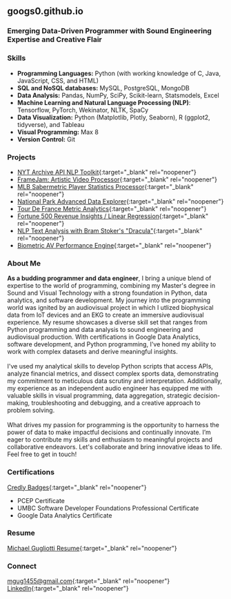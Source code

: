 ## googs0.github.io

### Emerging Data-Driven Programmer with Sound Engineering Expertise and Creative Flair

### Skills
- **Programming Languages:** Python (with working knowledge of C, Java, JavaScript, CSS, and HTML)
- **SQL and NoSQL databases:** MySQL, PostgreSQL, MongoDB
- **Data Analysis:** Pandas, NumPy, SciPy, Scikit-learn, Statsmodels, Excel
- **Machine Learning and Natural Language Processing (NLP)**: Tensorflow, PyTorch, Wekinator, NLTK, SpaCy
- **Data Visualization:** Python (Matplotlib, Plotly, Seaborn), R (ggplot2, tidyverse), and Tableau
- **Visual Programming:** Max 8 
- **Version Control:** Git 

### Projects
- [NYT Archive API NLP Toolkit](https://github.com/googs0/NYTarchiveTextExplorerAPI){:target="_blank" rel="noopener"}
- [FrameJam: Artistic Video Processor](https://github.com/googs0/FrameJam){:target="_blank" rel="noopener"}
- [MLB Sabermetric Player Statistics Processor](https://github.com/googs0/PlayerDataProcessorMLB){:target="_blank" rel="noopener"}
- [National Park Advanced Data Explorer](https://github.com/googs0/NationalParkDataSyncTool){:target="_blank" rel="noopener"}
- [Tour De France Metric Analytics](https://github.com/googs0/TourDeFranceStagesAnalysis){:target="_blank" rel="noopener"}
- [Fortune 500 Revenue Insights / Linear Regression](https://github.com/googs0/Fortune500LinearExplorer){:target="_blank" rel="noopener"}
- [NLP Text Analysis with Bram Stoker's "Dracula"](https://github.com/googs0/DraculaTextAnalyticsNLP){:target="_blank" rel="noopener"}
- [Biometric AV Performance Engine](https://github.com/googs0/AudiovisualBiophysicalPerformanceEngine){:target="_blank" rel="noopener"}


### About Me
**As a budding programmer and data engineer**, I bring a unique blend of expertise to the world of programming, combining my Master's degree in Sound and Visual Technology with a strong foundation in Python, data analytics, and software development. My journey into the programming world was ignited by an audiovisual project in which I utlized biophysical data from IoT devices and an EKG to create an immersive audiovisual experience. My resume showcases a diverse skill set that ranges from Python programming and data analysis to sound engineering and audiovisual production. With certifications in Google Data Analytics, software development, and Python programming, I've honed my ability to work with complex datasets and derive meaningful insights.
<br>
<br>
I've used my analytical skills to develop Python scripts that access APIs, analyze financial metrics, and dissect complex sports data, demonstrating my commitment to meticulous data scrutiny and interpretation. Additionally, my experience as an independent audio engineer has equipped me with valuable skills in visual programming, data aggregation, strategic decision-making, troubleshooting and debugging, and a creative approach to problem solving.
<br>
<br>
What drives my passion for programming is the opportunity to harness the power of data to make impactful decisions and continually innovate. I’m eager to contribute my skills and enthusiasm to meaningful projects and collaborative endeavors. Let's collaborate and bring innovative ideas to life. Feel free to get in touch! 

### Certifications 

[Credly Badges](https://www.credly.com/users/michael-gugliotti/badges){:target="_blank" rel="noopener"}

- PCEP Certificate
- UMBC Software Developer Foundations Professional Certificate
- Google Data Analytics Certificate

### Resume
[Michael Gugliotti Resume](/assets/Michael-Gugliotti-Resume.pdf){:target="_blank" rel="noopener"}

### Connect
[mgug1455@gmail.com](mailto:mgug1455@gmail.com){:target="_blank" rel="noopener"}
  <br>
[LinkedIn](https://www.linkedin.com/in/mgug1455/){:target="_blank" rel="noopener"}
